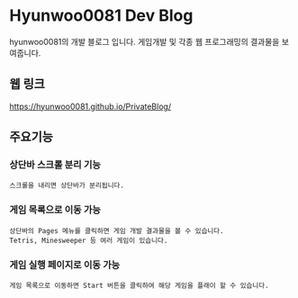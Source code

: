 # Hyunwoo0081 Dev Blog
hyunwoo0081의 개발 블로그 입니다. 게임개발 및 각종 웹 프로그래밍의 결과물을 보여줍니다.
## 웹 링크
https://hyunwoo0081.github.io/PrivateBlog/
## 주요기능
### 상단바 스크롤 분리 기능
	스크롤을 내리면 상단바가 분리됩니다.
### 게임 목록으로 이동 가능
	상단바의 Pages 메뉴를 클릭하면 게임 개발 결과물을 볼 수 있습니다.
	Tetris, Minesweeper 등 여러 게임이 있습니다.
### 게임 실행 페이지로 이동 가능
	게임 목록으로 이동하면 Start 버튼을 클릭하여 해당 게임을 플래이 할 수 있습니다.
